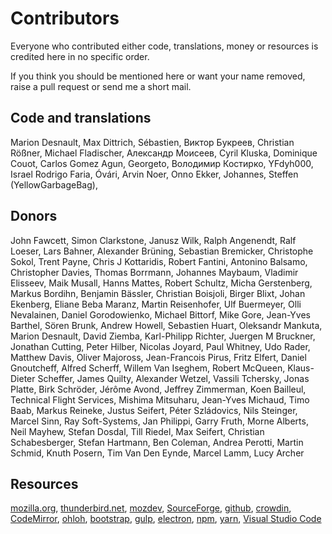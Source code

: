 # Contributors
Everyone who contributed either code, translations, money or resources is credited
here in no specific order.

If you think you should be mentioned here or want your name removed, raise a
pull request or send me a short mail.

## Code and translations
Marion Desnault, Max Dittrich, Sébastien, Виктор Букреев, Christian Rößner,
Michael Fladischer, Александр Моисеев, Cyril Kluska, Dominique Couot,
Carlos Gomez Agun, Georgeto, Володимир Костирко, YFdyh000, Israel Rodrigo Faria,
Óvári, Arvin Noer, Onno Ekker, Johannes, Steffen (YellowGarbageBag),


## Donors
John Fawcett, Simon Clarkstone, Janusz Wilk, Ralph Angenendt, Ralf Loeser,
Lars Bahner, Alexander Brüning, Sebastian Bremicker, Christophe Sokol, Trent Payne,
Chris J Kottaridis, Robert Fantini, Antonino Balsamo, Christopher Davies,
Thomas Borrmann, Johannes Maybaum, Vladimir Elisseev, Maik Musall, Hanns Mattes,
Robert Schultz, Micha Gerstenberg, Markus Bordihn, Benjamin Bässler, Christian Boisjoli,
Birger Blixt, Johan Ekenberg, Eliane Beba Maranz, Martin Reisenhofer, Ulf Buermeyer,
Olli Nevalainen, Daniel Gorodowienko, Michael Bittorf, Mike Gore, Jean-Yves Barthel,
Sören Brunk, Andrew Howell, Sebastien Huart, Oleksandr Mankuta, Marion Desnault,
David Ziemba, Karl-Philipp Richter, Juergen M Bruckner, Jonathan Cutting, Peter Hilber,
Nicolas Joyard, Paul Whitney, Udo Rader, Matthew Davis, Oliver Majoross, Jean-Francois Pirus,
Fritz Elfert, Daniel Gnoutcheff, Alfred Scherff, Willem Van Iseghem, Robert McQueen,
Klaus-Dieter Scheffer, James Quilty,	Alexander Wetzel, Vassili Tchersky, Jonas Platte,
Birk Schröder, Jérôme Avond, Jeffrey Zimmerman, Koen Bailleul, Technical Flight Services,
Mishima Mitsuharu, Jean-Yves Michaud, Timo Baab, Markus Reineke, Justus Seifert,
Péter Szládovics, Nils Steinger, Marcel Sinn, Ray Soft-Systems, Jan Philippi,
Garry Fruth, Morne Alberts, Neil Mayhew, Stefan Dosdal, Till Riedel, Max Seifert,
Christian Schabesberger, Stefan Hartmann, Ben Coleman, Andrea Perotti, Martin Schmid,
Knuth Posern, Tim Van Den Eynde, Marcel Lamm, Lucy Archer

## Resources

[mozilla.org](https://www.mozilla.org),
[thunderbird.net](https://www.thunderbird.net),
[mozdev](http://www.mozdev.org),
[SourceForge](http://sf.net),
[github](https://www.github.com),
[crowdin](https://crowdin.net),
[CodeMirror](http://www.codemirror.net),
[ohloh](http://www.ohloh.net),
[bootstrap](https://getbootstrap.com/),
[gulp](https://gulpjs.com/),
[electron](https://electronjs.org/),
[npm](https://www.npmjs.com/),
[yarn](https://yarnpkg.com/),
[Visual Studio Code](https://code.visualstudio.com/)
